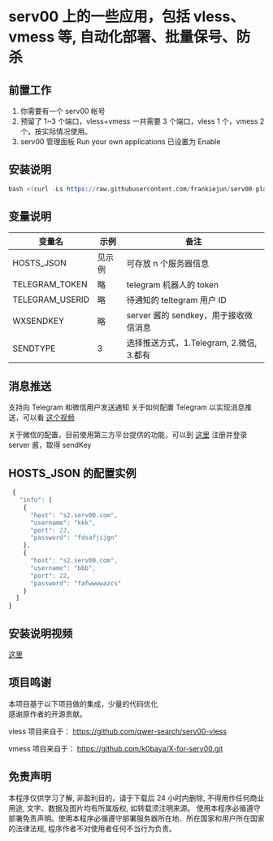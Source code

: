 # serv00 上的一些应用，包括 vless、vmess 等, 自动化部署、批量保号、防杀

## 前置工作

1. 你需要有一个 serv00 帐号
2. 预留了 1~3 个端口，vless+vmess 一共需要 3 个端口，vless 1 个，vmess 2 个，按实际情况使用。
3. serv00 管理面板 Run your own applications 已设置为 Enable

## 安装说明

```s
bash <(curl -Ls https://raw.githubusercontent.com/frankiejun/serv00-play/main/start.sh)
```

## 变量说明

| 变量名          | 示例   | 备注                                     |
| --------------- | ------ | ---------------------------------------- |
| HOSTS_JSON      | 见示例 | 可存放 n 个服务器信息                    |
| TELEGRAM_TOKEN  | 略     | telegram 机器人的 token                  |
| TELEGRAM_USERID | 略     | 待通知的 teltegram 用户 ID               |
| WXSENDKEY       | 略     | server 酱的 sendkey，用于接收微信消息    |
| SENDTYPE        | 3      | 选择推送方式，1.Telegram, 2.微信, 3.都有 |

## 消息推送

支持向 Telegram 和微信用户发送通知
关于如何配置 Telegram 以实现消息推送，可以看 [这个视频](https://www.youtube.com/watch?v=l8fPnMfq86c&t=3s)

关于微信的配置，目前使用第三方平台提供的功能，可以到 [这里](https://sct.ftqq.com/r/13223) 注册并登录 server 酱，取得 sendKey

## HOSTS_JSON 的配置实例

```js
 {
   "info": [
    {
      "host": "s2.serv00.com",
      "username": "kkk",
      "port": 22,
      "password": "fdsafjijgn"
    },
    {
      "host": "s2.serv00.com",
      "username": "bbb",
      "port": 22,
      "password": "fafwwwwazcs"
    }
  ]
}
```

## 安装说明视频

[这里](https://youtu.be/1N7SGqBWooY)

## 项目鸣谢

本项目基于以下项目做的集成，少量的代码优化  
感谢原作者的开源贡献。

vless 项目来自于： https://github.com/qwer-search/serv00-vless

vmess 项目来自于： https://github.com/k0baya/X-for-serv00.git

## 免责声明

本程序仅供学习了解, 非盈利目的，请于下载后 24 小时内删除, 不得用作任何商业用途, 文字、数据及图片均有所属版权, 如转载须注明来源。
使用本程序必循遵守部署免责声明。使用本程序必循遵守部署服务器所在地、所在国家和用户所在国家的法律法规, 程序作者不对使用者任何不当行为负责。

